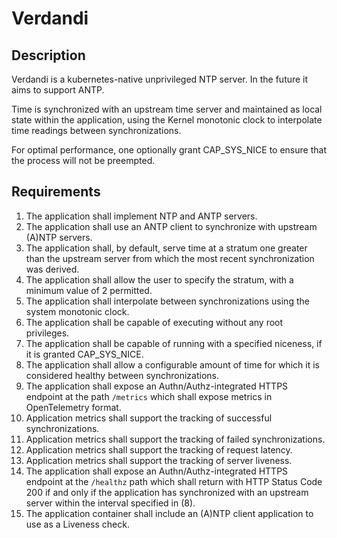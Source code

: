 # Verdandi

## Description

Verdandi is a kubernetes-native unprivileged NTP server. In the future it aims to support ANTP.

Time is synchronized with an upstream time server and maintained as local state within the application, using the Kernel monotonic clock to interpolate time readings between synchronizations.

For optimal performance, one optionally grant CAP\_SYS\_NICE to ensure that the process will not be preempted.

## Requirements

1. The application shall implement NTP and ANTP servers.
2. The application shall use an ANTP client to synchronize with upstream (A)NTP servers.
3. The application shall, by default, serve time at a stratum one greater than the upstream server from which the most recent synchronization was derived.
4. The application shall allow the user to specify the stratum, with a minimum value of 2 permitted.
5. The application shall interpolate between synchronizations using the system monotonic clock.
6. The application shall be capable of executing without any root privileges.
7. The application shall be capable of running with a specified niceness, if it is granted CAP\_SYS\_NICE.
8. The application shall allow a configurable amount of time for which it is considered healthy between synchronizations.
9. The application shall expose an Authn/Authz-integrated HTTPS endpoint at the path `/metrics` which shall expose metrics in OpenTelemetry format.
10. Application metrics shall support the tracking of successful synchronizations.
11. Application metrics shall support the tracking of failed synchronizations.
12. Application metrics shall support the tracking of request latency.
13. Application metrics shall support the tracking of server liveness.
14. The application shall expose an Authn/Authz-integrated HTTPS endpoint at the `/healthz` path which shall return with HTTP Status Code 200 if and only if the application has synchronized with an upstream server within the interval specified in (8).
15. The application container shall include an (A)NTP client application to use as a Liveness check.
